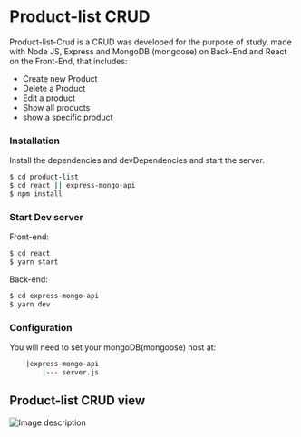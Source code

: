# Product-list CRUD

Product-list-Crud is a CRUD was developed for the purpose of study, made with Node JS, Express and MongoDB (mongoose) on Back-End and React on the Front-End, that includes:

  - Create new Product
  - Delete a Product
  - Edit a product
  - Show all products
  - show a specific product

### Installation

Install the dependencies and devDependencies and start the server.

```sh
$ cd product-list
$ cd react || express-mongo-api
$ npm install
```

### Start Dev server

Front-end:
```sh
$ cd react
$ yarn start
```

Back-end:
```sh
$ cd express-mongo-api
$ yarn dev
```

### Configuration
You will need to set your mongoDB(mongoose) host at:

```sh
    |express-mongo-api
        |--- server.js
````

## Product-list CRUD view

![Image description](https://i.imgur.com/wvSxmuC.png)
